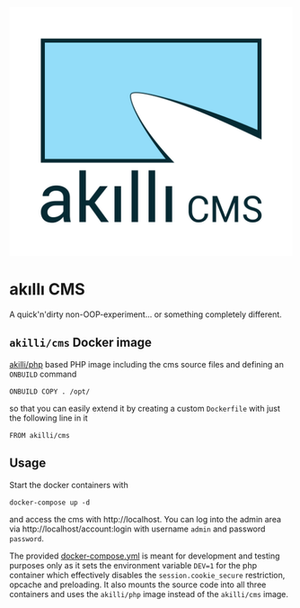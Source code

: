 ![akıllı CMS](https://raw.githubusercontent.com/akilli/cms/master/gui/cms.svg?sanitize=true)

# akıllı CMS

A quick'n'dirty non-OOP-experiment... or something completely different.

## `akilli/cms` Docker image

[akilli/php](https://github.com/akilli/php) based PHP image including the cms source files and defining an `ONBUILD` 
command

```
ONBUILD COPY . /opt/
```

so that you can easily extend it by creating a custom `Dockerfile` with just the following line in it

```
FROM akilli/cms
```

## Usage

Start the docker containers with

```
docker-compose up -d
```

and access the cms with http://localhost. You can log into the admin area via http://localhost/account:login with 
username `admin` and password `password`.

The provided [docker-compose.yml](docker-compose.yml) is meant for development and testing purposes only as it sets the 
environment variable `DEV=1` for the php container which effectively disables the `session.cookie_secure` restriction, 
opcache and preloading. It also mounts the source code into all three containers and uses the `akilli/php` image 
instead of the `akilli/cms` image.
